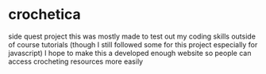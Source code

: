 # crochetica
side quest project
this was mostly made to test out my coding skills outside of course tutorials (though I still followed some for this project especially for javascript)
I hope to make this a developed enough website so people can access crocheting resources more easily
